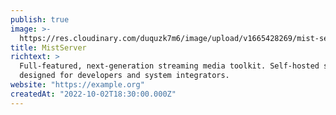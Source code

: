 ```yaml
---
publish: true
image: >-
  https://res.cloudinary.com/duquzk7m6/image/upload/v1665428269/mist-server_jdsjlg.svg
title: MistServer
richtext: >
  Full-featured, next-generation streaming media toolkit. Self-hosted solution
  designed for developers and system integrators.
website: "https://example.org"
createdAt: "2022-10-02T18:30:00.000Z"
---
```

